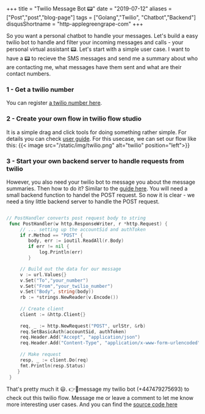+++
title = "Twilio Message Bot 📟"
date = "2019-07-12"
aliases = ["Post","post","blog-page"]
tags = ["Golang","Twilio", "Chatbot","Backend"]
disqusShortname = "http-applegreengrape-com"
+++

So you want a personal chatbot to handle your messages. Let's build a easy twilio bot to handle and filter your incoming messages and calls - your personal virtual assistant 📟. Let's start with a simple user case. I want to have a 📟 to recieve the SMS messages and send me a summary about who are contacting me, what messages have them sent and what are their contact numbers.

### 1 - Get a twilio number 

You can register [a twilio number here](https://www.twilio.com/sms).

### 2 - Create your own flow in twilio flow studio

It is a simple drag and click tools for doing something rather simple. For details you can check [user guide](https://www.twilio.com/docs/studio/user-guide). For this usecase, we can set our flow like this:
{{< image src="/static/img/twilio.png" alt="twilio" position="left">}} 

### 3 - Start your own backend server to handle requests from twilio

However, you also need your twilio bot to message you about the message summaries. Then how to do it? Similar to the [guide here](https://www.twilio.com/docs/studio/tutorials/how-to-post-sms-to-slack). You will need a small backend function to handel the POST request. So now it is clear - we need a tiny little backend server to handle the POST request.
```go

// PostHandler converts post request body to string
 func PostHandler(w http.ResponseWriter, r *http.Request) {
	 // ... setting up the accountSid and authToken
     if r.Method == "POST" {
		body, err := ioutil.ReadAll(r.Body)
		if err != nil {
			log.Println(err)
		}

	 // Build out the data for our message
	 v := url.Values{}
	 v.Set("To","your_number")
	 v.Set("From","your_twilio_number")
	 v.Set("Body", string(body))
     rb := *strings.NewReader(v.Encode())
     
     // Create client
	 client := &http.Client{}
   
	 req, _ := http.NewRequest("POST", urlStr, &rb)
	 req.SetBasicAuth(accountSid, authToken)
	 req.Header.Add("Accept", "application/json")
	 req.Header.Add("Content-Type", "application/x-www-form-urlencoded")
   
	 // Make request
	 resp, _ := client.Do(req)
	 fmt.Println(resp.Status)
	}
 }
```
That's pretty much it 😃. 👉📱message my twilio bot (+447479275693) to check out this twilio flow. Message me or leave a comment to let me know more interesting user cases. And you can find the [source code here](https://github.com/applegreengrape/twilio-backend)
